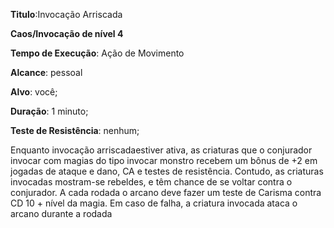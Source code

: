**Titulo**:Invocação Arriscada

**Caos/Invocação de nível 4**

**Tempo de Execução**: Ação de Movimento

**Alcance**: pessoal

**Alvo**: você;

**Duração**: 1 minuto;

**Teste de Resistência**: nenhum;

Enquanto invocação arriscadaestiver 
ativa, as criaturas que o conjurador invocar com magias do tipo invocar monstro
recebem um bônus de +2 em jogadas 
de ataque e dano, CA e testes de resistência. Contudo, as criaturas invocadas 
mostram-se rebeldes, e têm chance de se 
voltar contra o conjurador. A cada rodada o arcano deve fazer um teste de Carisma contra CD 10 + nível da magia. Em 
caso de falha, a criatura invocada ataca o 
arcano durante a rodada